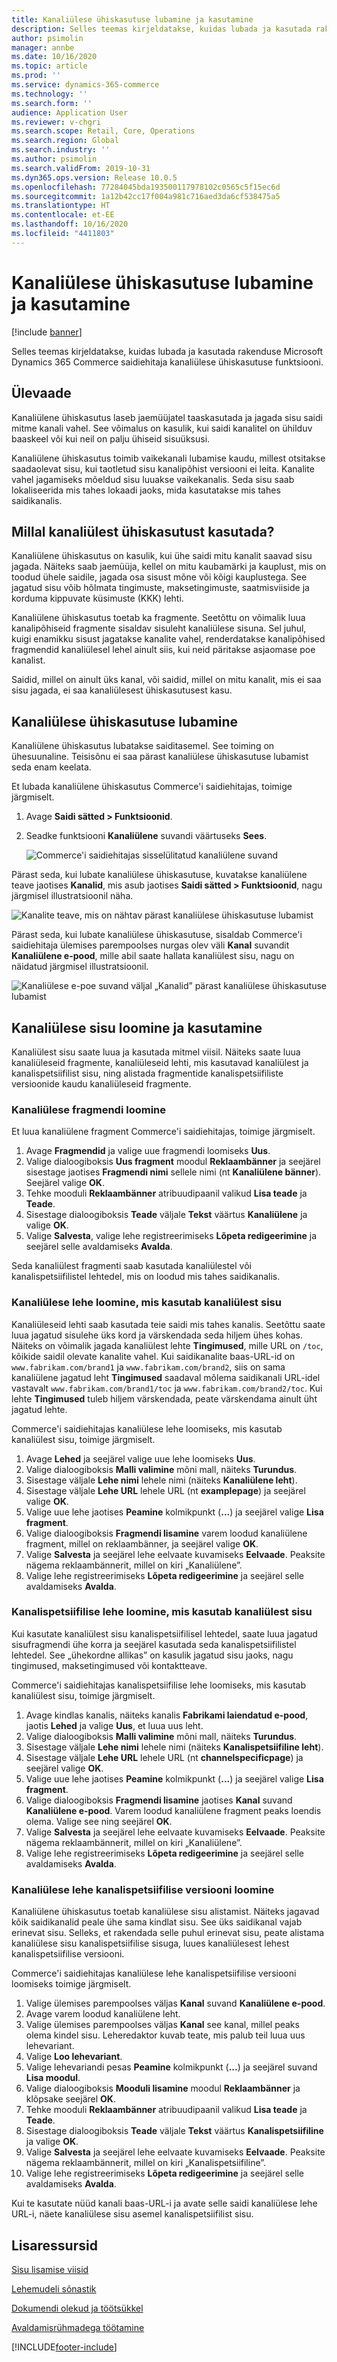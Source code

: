 ```yaml
---
title: Kanaliülese ühiskasutuse lubamine ja kasutamine
description: Selles teemas kirjeldatakse, kuidas lubada ja kasutada rakenduse Microsoft Dynamics 365 Commerce saidiehitaja kanaliülese ühiskasutuse funktsiooni.
author: psimolin
manager: annbe
ms.date: 10/16/2020
ms.topic: article
ms.prod: ''
ms.service: dynamics-365-commerce
ms.technology: ''
ms.search.form: ''
audience: Application User
ms.reviewer: v-chgri
ms.search.scope: Retail, Core, Operations
ms.search.region: Global
ms.search.industry: ''
ms.author: psimolin
ms.search.validFrom: 2019-10-31
ms.dyn365.ops.version: Release 10.0.5
ms.openlocfilehash: 77284045bda193500117978102c0565c5f15ec6d
ms.sourcegitcommit: 1a12b42cc17f004a981c716aed3da6cf538475a5
ms.translationtype: HT
ms.contentlocale: et-EE
ms.lasthandoff: 10/16/2020
ms.locfileid: "4411803"
---
```

# <a name="enable-and-use-cross-channel-sharing"></a>Kanaliülese ühiskasutuse lubamine ja kasutamine

[!include [banner](includes/banner.md)]

Selles teemas kirjeldatakse, kuidas lubada ja kasutada rakenduse Microsoft Dynamics 365 Commerce saidiehitaja kanaliülese ühiskasutuse funktsiooni.

## <a name="overview"></a>Ülevaade

Kanaliülene ühiskasutus laseb jaemüüjatel taaskasutada ja jagada sisu saidi mitme kanali vahel. See võimalus on kasulik, kui saidi kanalitel on ühilduv baaskeel või kui neil on palju ühiseid sisuüksusi.

Kanaliülene ühiskasutus toimib vaikekanali lubamise kaudu, millest otsitakse saadaolevat sisu, kui taotletud sisu kanalipõhist versiooni ei leita. Kanalite vahel jagamiseks mõeldud sisu luuakse vaikekanalis. Seda sisu saab lokaliseerida mis tahes lokaadi jaoks, mida kasutatakse mis tahes saidikanalis.

## <a name="when-to-use-cross-channel-sharing"></a>Millal kanaliülest ühiskasutust kasutada?

Kanaliülene ühiskasutus on kasulik, kui ühe saidi mitu kanalit saavad sisu jagada. Näiteks saab jaemüüja, kellel on mitu kaubamärki ja kauplust, mis on toodud ühele saidile, jagada osa sisust mõne või kõigi kauplustega. See jagatud sisu võib hõlmata tingimuste, maksetingimuste, saatmisviiside ja korduma kippuvate küsimuste (KKK) lehti.

Kanaliülene ühiskasutus toetab ka fragmente. Seetõttu on võimalik luua kanalipõhiseid fragmente sisaldav sisuleht kanaliülese sisuna. Sel juhul, kuigi enamikku sisust jagatakse kanalite vahel, renderdatakse kanalipõhised fragmendid kanaliülesel lehel ainult siis, kui neid päritakse asjaomase poe kanalist.

Saidid, millel on ainult üks kanal, või saidid, millel on mitu kanalit, mis ei saa sisu jagada, ei saa kanaliülesest ühiskasutusest kasu.

## <a name="enable-cross-channel-sharing"></a>Kanaliülese ühiskasutuse lubamine

Kanaliülene ühiskasutus lubatakse saiditasemel. See toiming on ühesuunaline. Teisisõnu ei saa pärast kanaliülese ühiskasutuse lubamist seda enam keelata.

Et lubada kanaliülene ühiskasutus Commerce'i saidiehitajas, toimige järgmiselt.

1. Avage **Saidi sätted \> Funktsioonid**.
1. Seadke funktsiooni **Kanaliülene** suvandi väärtuseks **Sees**.

    ![Commerce'i saidiehitajas sisselülitatud kanaliülene suvand](./media/enabling-cross-channel-sharing.png)

Pärast seda, kui lubate kanaliülese ühiskasutuse, kuvatakse kanaliülene teave jaotises **Kanalid**, mis asub jaotises **Saidi sätted \> Funktsioonid**, nagu järgmisel illustratsioonil näha.

![Kanalite teave, mis on nähtav pärast kanaliülese ühiskasutuse lubamist](./media/channels-cross-channel.png)

Pärast seda, kui lubate kanaliülese ühiskasutuse, sisaldab Commerce'i saidiehitaja ülemises parempoolses nurgas olev väli **Kanal** suvandit **Kanaliülene e-pood**, mille abil saate hallata kanaliülest sisu, nagu on näidatud järgmisel illustratsioonil.

![Kanaliülese e-poe suvand väljal „Kanalid” pärast kanaliülese ühiskasutuse lubamist](./media/cross-channel-dropdown.png)

## <a name="create-and-use-cross-channel-content"></a>Kanaliülese sisu loomine ja kasutamine

Kanaliülest sisu saate luua ja kasutada mitmel viisil. Näiteks saate luua kanaliüleseid fragmente, kanaliüleseid lehti, mis kasutavad kanaliülest ja kanalispetsiifilist sisu, ning alistada fragmentide kanalispetsiifiliste versioonide kaudu kanaliüleseid fragmente.

### <a name="create-a-cross-channel-fragment"></a>Kanaliülese fragmendi loomine

Et luua kanaliülene fragment Commerce'i saidiehitajas, toimige järgmiselt.

1. Avage **Fragmendid** ja valige uue fragmendi loomiseks **Uus**.
1. Valige dialoogiboksis **Uus fragment** moodul **Reklaambänner** ja seejärel sisestage jaotises **Fragmendi nimi** sellele nimi (nt **Kanaliülene bänner**). Seejärel valige **OK**.
1. Tehke mooduli **Reklaambänner** atribuudipaanil valikud **Lisa teade** ja **Teade**.
1. Sisestage dialoogiboksis **Teade** väljale **Tekst** väärtus **Kanaliülene** ja valige **OK**. 
1. Valige **Salvesta**, valige lehe registreerimiseks **Lõpeta redigeerimine** ja seejärel selle avaldamiseks **Avalda**.

Seda kanaliülest fragmenti saab kasutada kanaliülestel või kanalispetsiifilistel lehtedel, mis on loodud mis tahes saidikanalis.

### <a name="create-a-cross-channel-page-that-uses-cross-channel-content"></a>Kanaliülese lehe loomine, mis kasutab kanaliülest sisu

Kanaliüleseid lehti saab kasutada teie saidi mis tahes kanalis. Seetõttu saate luua jagatud sisulehe üks kord ja värskendada seda hiljem ühes kohas. Näiteks on võimalik jagada kanaliülest lehte **Tingimused**, mille URL on `/toc`, kõikide saidil olevate kanalite vahel. Kui saidikanalite baas-URL-id on `www.fabrikam.com/brand1` ja `www.fabrikam.com/brand2`, siis on sama kanaliülene jagatud leht **Tingimused** saadaval mõlema saidikanali URL-idel vastavalt `www.fabrikam.com/brand1/toc` ja `www.fabrikam.com/brand2/toc`. Kui lehte **Tingimused** tuleb hiljem värskendada, peate värskendama ainult üht jagatud lehte.

Commerce'i saidiehitajas kanaliülese lehe loomiseks, mis kasutab kanaliülest sisu, toimige järgmiselt.

1. Avage **Lehed** ja seejärel valige uue lehe loomiseks **Uus**.
1. Valige dialoogiboksis **Malli valimine** mõni mall, näiteks **Turundus**.
1. Sisestage väljale **Lehe nimi** lehele nimi (näiteks **Kanaliülene leht**).
1. Sisestage väljale **Lehe URL** lehele URL (nt **examplepage**) ja seejärel valige **OK**.
1. Valige uue lehe jaotises **Peamine** kolmikpunkt (**...**) ja seejärel valige **Lisa fragment**.
1. Valige dialoogiboksis **Fragmendi lisamine** varem loodud kanaliülene fragment, millel on reklaambänner, ja seejärel valige **OK**.
1. Valige **Salvesta** ja seejärel lehe eelvaate kuvamiseks **Eelvaade**. Peaksite nägema reklaambännerit, millel on kiri „Kanaliülene”.
1. Valige lehe registreerimiseks **Lõpeta redigeerimine** ja seejärel selle avaldamiseks **Avalda**.

### <a name="create-a-channel-specific-page-that-uses-cross-channel-content"></a>Kanalispetsiifilise lehe loomine, mis kasutab kanaliülest sisu

Kui kasutate kanaliülest sisu kanalispetsiifilisel lehtedel, saate luua jagatud sisufragmendi ühe korra ja seejärel kasutada seda kanalispetsiifilistel lehtedel. See „ühekordne allikas” on kasulik jagatud sisu jaoks, nagu tingimused, maksetingimused või kontaktteave.

Commerce'i saidiehitajas kanalispetsiifilise lehe loomiseks, mis kasutab kanaliülest sisu, toimige järgmiselt.

1. Avage kindlas kanalis, näiteks kanalis **Fabrikami laiendatud e-pood**, jaotis **Lehed** ja valige **Uus**, et luua uus leht.
1. Valige dialoogiboksis **Malli valimine** mõni mall, näiteks **Turundus**.
1. Sisestage väljale **Lehe nimi** lehele nimi (näiteks **Kanalispetsiifiline leht**).
1. Sisestage väljale **Lehe URL** lehele URL (nt **channelspecificpage**) ja seejärel valige **OK**.
1. Valige uue lehe jaotises **Peamine** kolmikpunkt (**...**) ja seejärel valige **Lisa fragment**.
1. Valige dialoogiboksis **Fragmendi lisamine** jaotises **Kanal** suvand **Kanaliülene e-pood**. Varem loodud kanaliülene fragment peaks loendis olema. Valige see ning seejärel **OK**.
1. Valige **Salvesta** ja seejärel lehe eelvaate kuvamiseks **Eelvaade**. Peaksite nägema reklaambännerit, millel on kiri „Kanaliülene”.
1. Valige lehe registreerimiseks **Lõpeta redigeerimine** ja seejärel selle avaldamiseks **Avalda**.

### <a name="create-a-channel-specific-version-of-a-cross-channel-page"></a>Kanaliülese lehe kanalispetsiifilise versiooni loomine

Kanaliülene ühiskasutus toetab kanaliülese sisu alistamist. Näiteks jagavad kõik saidikanalid peale ühe sama kindlat sisu. See üks saidikanal vajab erinevat sisu. Selleks, et rakendada selle puhul erinevat sisu, peate alistama kanaliülese sisu kanalispetsiifilise sisuga, luues kanaliülesest lehest kanalispetsiifilise versiooni.

Commerce'i saidiehitajas kanaliülese lehe kanalispetsiifilise versiooni loomiseks toimige järgmiselt.

1. Valige ülemises parempoolses väljas **Kanal** suvand **Kanaliülene e-pood**.
1. Avage varem loodud kanaliülene leht.
1. Valige ülemises parempoolses väljas **Kanal** see kanal, millel peaks olema kindel sisu. Leheredaktor kuvab teate, mis palub teil luua uus lehevariant.
1. Valige **Loo lehevariant**.
1. Valige lehevariandi pesas **Peamine** kolmikpunkt (**...**) ja seejärel suvand **Lisa moodul**.
1. Valige dialoogiboksis **Mooduli lisamine** moodul **Reklaambänner** ja klõpsake seejärel **OK**.
1. Tehke mooduli **Reklaambänner** atribuudipaanil valikud **Lisa teade** ja **Teade**.
1. Sisestage dialoogiboksis **Teade** väljale **Tekst** väärtus **Kanalispetsiifiline** ja valige **OK**.
1. Valige **Salvesta** ja seejärel lehe eelvaate kuvamiseks **Eelvaade**. Peaksite nägema reklaambännerit, millel on kiri „Kanalispetsiifiline”.
1. Valige lehe registreerimiseks **Lõpeta redigeerimine** ja seejärel selle avaldamiseks **Avalda**.

Kui te kasutate nüüd kanali baas-URL-i ja avate selle saidi kanaliülese lehe URL-i, näete kanaliülese sisu asemel kanalispetsiifilist sisu.

## <a name="additional-resources"></a>Lisaressursid

[Sisu lisamise viisid](add-manage-content.md)

[Lehemudeli sõnastik](page-elements-overview.md)

[Dokumendi olekud ja töötsükkel](document-states-overview.md)

[Avaldamisrühmadega töötamine](publish-groups.md)


[!INCLUDE[footer-include](../includes/footer-banner.md)]